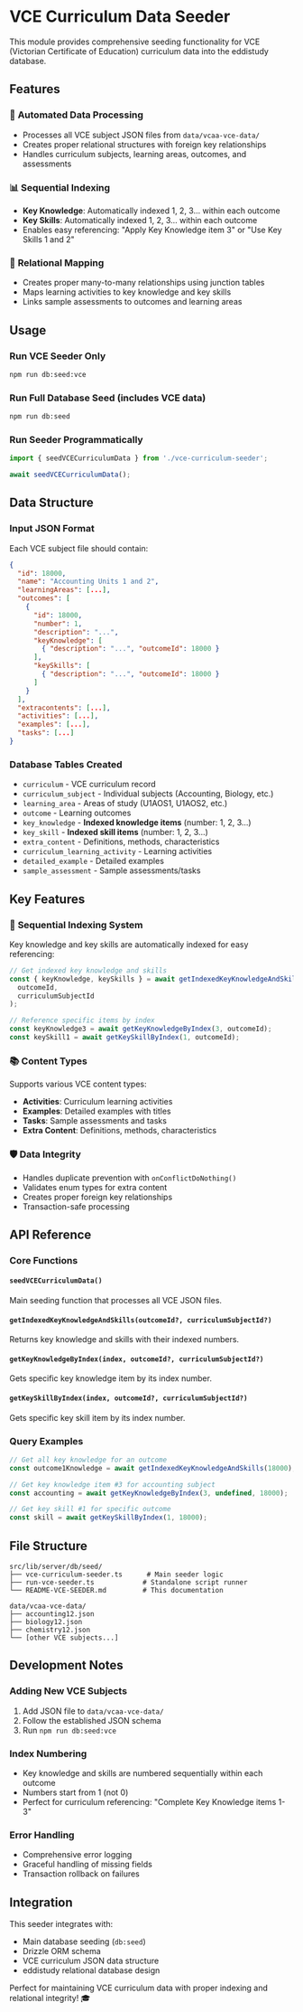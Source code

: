 # VCE Curriculum Data Seeder

This module provides comprehensive seeding functionality for VCE (Victorian Certificate of Education) curriculum data into the eddistudy database.

## Features

### 🎯 **Automated Data Processing**
- Processes all VCE subject JSON files from `data/vcaa-vce-data/`
- Creates proper relational structures with foreign key relationships
- Handles curriculum subjects, learning areas, outcomes, and assessments

### 📊 **Sequential Indexing**
- **Key Knowledge**: Automatically indexed 1, 2, 3... within each outcome
- **Key Skills**: Automatically indexed 1, 2, 3... within each outcome
- Enables easy referencing: "Apply Key Knowledge item 3" or "Use Key Skills 1 and 2"

### 🔗 **Relational Mapping**
- Creates proper many-to-many relationships using junction tables
- Maps learning activities to key knowledge and key skills
- Links sample assessments to outcomes and learning areas

## Usage

### Run VCE Seeder Only
```bash
npm run db:seed:vce
```

### Run Full Database Seed (includes VCE data)
```bash
npm run db:seed
```

### Run Seeder Programmatically
```typescript
import { seedVCECurriculumData } from './vce-curriculum-seeder';

await seedVCECurriculumData();
```

## Data Structure

### Input JSON Format
Each VCE subject file should contain:
```json
{
  "id": 18000,
  "name": "Accounting Units 1 and 2",
  "learningAreas": [...],
  "outcomes": [
    {
      "id": 18000,
      "number": 1,
      "description": "...",
      "keyKnowledge": [
        { "description": "...", "outcomeId": 18000 }
      ],
      "keySkills": [
        { "description": "...", "outcomeId": 18000 }
      ]
    }
  ],
  "extracontents": [...],
  "activities": [...],
  "examples": [...],
  "tasks": [...]
}
```

### Database Tables Created
- `curriculum` - VCE curriculum record
- `curriculum_subject` - Individual subjects (Accounting, Biology, etc.)
- `learning_area` - Areas of study (U1AOS1, U1AOS2, etc.)
- `outcome` - Learning outcomes
- `key_knowledge` - **Indexed knowledge items** (number: 1, 2, 3...)
- `key_skill` - **Indexed skill items** (number: 1, 2, 3...)
- `extra_content` - Definitions, methods, characteristics
- `curriculum_learning_activity` - Learning activities
- `detailed_example` - Detailed examples
- `sample_assessment` - Sample assessments/tasks

## Key Features

### 🔢 **Sequential Indexing System**
Key knowledge and key skills are automatically indexed for easy referencing:

```typescript
// Get indexed key knowledge and skills
const { keyKnowledge, keySkills } = await getIndexedKeyKnowledgeAndSkills(
  outcomeId, 
  curriculumSubjectId
);

// Reference specific items by index
const keyKnowledge3 = await getKeyKnowledgeByIndex(3, outcomeId);
const keySkill1 = await getKeySkillByIndex(1, outcomeId);
```

### 📚 **Content Types**
Supports various VCE content types:
- **Activities**: Curriculum learning activities
- **Examples**: Detailed examples with titles
- **Tasks**: Sample assessments and tasks
- **Extra Content**: Definitions, methods, characteristics

### 🛡️ **Data Integrity**
- Handles duplicate prevention with `onConflictDoNothing()`
- Validates enum types for extra content
- Creates proper foreign key relationships
- Transaction-safe processing

## API Reference

### Core Functions

#### `seedVCECurriculumData()`
Main seeding function that processes all VCE JSON files.

#### `getIndexedKeyKnowledgeAndSkills(outcomeId?, curriculumSubjectId?)`
Returns key knowledge and skills with their indexed numbers.

#### `getKeyKnowledgeByIndex(index, outcomeId?, curriculumSubjectId?)`
Gets specific key knowledge item by its index number.

#### `getKeySkillByIndex(index, outcomeId?, curriculumSubjectId?)`
Gets specific key skill item by its index number.

### Query Examples

```typescript
// Get all key knowledge for an outcome
const outcome1Knowledge = await getIndexedKeyKnowledgeAndSkills(18000);

// Get key knowledge item #3 for accounting subject
const accounting = await getKeyKnowledgeByIndex(3, undefined, 18000);

// Get key skill #1 for specific outcome
const skill = await getKeySkillByIndex(1, 18000);
```

## File Structure

```
src/lib/server/db/seed/
├── vce-curriculum-seeder.ts      # Main seeder logic
├── run-vce-seeder.ts            # Standalone script runner
└── README-VCE-SEEDER.md         # This documentation

data/vcaa-vce-data/
├── accounting12.json
├── biology12.json
├── chemistry12.json
└── [other VCE subjects...]
```

## Development Notes

### Adding New VCE Subjects
1. Add JSON file to `data/vcaa-vce-data/`
2. Follow the established JSON schema
3. Run `npm run db:seed:vce`

### Index Numbering
- Key knowledge and skills are numbered sequentially within each outcome
- Numbers start from 1 (not 0)
- Perfect for curriculum referencing: "Complete Key Knowledge items 1-3"

### Error Handling
- Comprehensive error logging
- Graceful handling of missing fields
- Transaction rollback on failures

## Integration

This seeder integrates with:
- Main database seeding (`db:seed`)
- Drizzle ORM schema
- VCE curriculum JSON data structure
- eddistudy relational database design

Perfect for maintaining VCE curriculum data with proper indexing and relational integrity! 🎓
